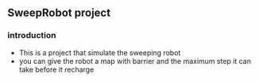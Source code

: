 ## SweepRobot project

### introduction
- This is a project that simulate the sweeping robot
- you can give the robot a map with barrier and the maximum step it can take before it recharge
